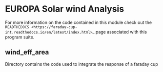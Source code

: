 # EUROPA Solar wind Analysis

For more information on the code contained in this module check out the `READTHEDOCS <https://faraday-cup-int.readthedocs.io/en/latest/index.html>`_ page associated with this program suite.

wind_eff_area
-----
Directory contains the code used to integrate the response of a faraday cup